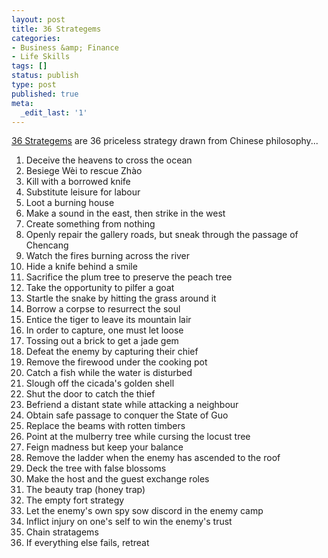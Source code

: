 ```yaml
---
layout: post
title: 36 Strategems
categories:
- Business &amp; Finance
- Life Skills
tags: []
status: publish
type: post
published: true
meta:
  _edit_last: '1'
---
```

[36 Strategems](http://en.wikipedia.org/wiki/Thirty-Six_Strategies) are 36 priceless strategy drawn from Chinese philosophy...
1. Deceive the heavens to cross the ocean
2. Besiege Wèi to rescue Zhào
3. Kill with a borrowed knife 
4. Substitute leisure for labour
5. Loot a burning house
6. Make a sound in the east, then strike in the west
7. Create something from nothing
8. Openly repair the gallery roads, but sneak through the passage of Chencang
9. Watch the fires burning across the river
10. Hide a knife behind a smile
11. Sacrifice the plum tree to preserve the peach tree
12. Take the opportunity to pilfer a goat
13. Startle the snake by hitting the grass around it 
14. Borrow a corpse to resurrect the soul
15. Entice the tiger to leave its mountain lair
16. In order to capture, one must let loose
17. Tossing out a brick to get a jade gem
18. Defeat the enemy by capturing their chief
19. Remove the firewood under the cooking pot 
20. Catch a fish while the water is disturbed
21. Slough off the cicada's golden shell 
22. Shut the door to catch the thief
23. Befriend a distant state while attacking a neighbour
24. Obtain safe passage to conquer the State of Guo
25. Replace the beams with rotten timbers
26. Point at the mulberry tree while cursing the locust tree 
27. Feign madness but keep your balance
28. Remove the ladder when the enemy has ascended to the roof 
29. Deck the tree with false blossoms
30. Make the host and the guest exchange roles
31. The beauty trap (honey trap)
32. The empty fort strategy 
33. Let the enemy's own spy sow discord in the enemy camp 
34. Inflict injury on one's self to win the enemy's trust 
35. Chain stratagems
36. If everything else fails, retreat
